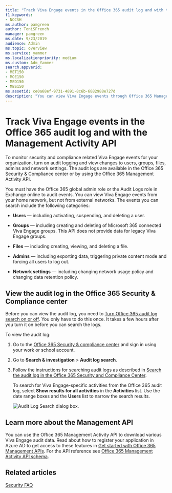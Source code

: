 ```yaml
---
title: "Track Viva Engage events in the Office 365 audit log and with the Management Activity API"
f1.keywords:
- NOCSH
ms.author: pamgreen
author: ToniSFrench
manager: pamgreen
ms.date: 9/23/2019
audience: Admin
ms.topic: overview
ms.service: yammer
ms.localizationpriority: medium
ms.custom: Adm_Yammer
search.appverid:
- MET150
- MOE150
- MED150
- MBS150
ms.assetid: ce0a68ef-9731-4891-8c6b-6882988e727d
description: "You can view Viva Engage events through Office 365 Management API and in the Office 365 Security &amp; Compliance center auditing logs."
---
```


# Track Viva Engage events in the Office 365 audit log and with the Management Activity API

To monitor security and compliance related Viva Engage events for your organization, turn on audit logging and view changes to users, groups, files, admins and network settings. The audit logs are available in the Office 365 Security &amp; Compliance center or by using the Office 365 Management Activity API. 
  
You must have the Office 365 global admin role or the Audit Logs role in Exchange online to audit events. You can view Viva Engage events from your home network, but not from external networks. The events you can search include the following categories:
  
- **Users** — including activating, suspending, and deleting a user. 
    
- **Groups** — including creating and deleting of Microsoft 365 connected Viva Engage groups. This API does not provide data for legacy Viva Engage groups.
    
- **Files** — including creating, viewing, and deleting a file. 
    
- **Admins** — including exporting data, triggering private content mode and forcing all users to log out. 
    
- **Network settings** — including changing network usage policy and changing data retention policy. 
    
## View the audit log in the Office 365 Security &amp; Compliance center

Before you can view the audit log, you need to [Turn Office 365 audit log search on or off](https://support.office.com/article/e893b19a-660c-41f2-9074-d3631c95a014). You only have to do this once. It takes a few hours after you turn it on before you can search the logs. 
  
To view the audit log:
  
1. Go to the [Office 365 Security &amp; compliance center](https://protection.office.com/) and sign in using your work or school account. 
    
2. Go to **Search &amp; investigation** \> **Audit log search**.
    
3. Follow the instructions for searching audit logs as described in [Search the audit log in the Office 365 Security and Compliance Center](https://support.office.com/article/0d4d0f35-390b-4518-800e-0c7ec95e946c#run).
    
    To search for Viva Engage-specific activities from the Office 365 audit log, select **Show results for all activities** in the **Activities** list. Use the date range boxes and the **Users** list to narrow the search results. 
    
    ![Audit Log Search dialog box.](../media/5fb26da3-6b2a-4eb5-bb4a-7d9e14fe7ee1.jpg)
  
## Learn more about the Management API

You can use the Office 365 Management Activity API to download various Viva Engage audit data. Read about how to register your application in Azure AD to get access to these features in [Get started with Office 365 Management APIs](/office/office-365-management-api/get-started-with-office-365-management-apis). For the API reference see [Office 365 Management Activity API schema](/office/office-365-management-api/office-365-management-activity-api-schema).
  
## Related articles

[Security FAQ](security-and-compliance.md#Security)